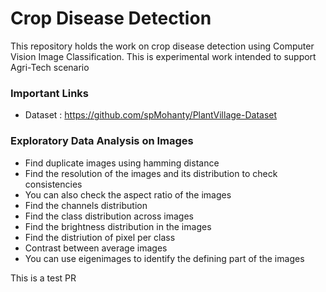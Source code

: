 # Crop Disease Detection
This repository holds the work on crop disease detection using Computer Vision Image Classification. This is experimental work intended to support Agri-Tech scenario

### Important Links 
- Dataset : https://github.com/spMohanty/PlantVillage-Dataset

### Exploratory Data Analysis on Images
- Find duplicate images using hamming distance 
- Find the resolution of the images and its distribution to check consistencies
- You can also check the aspect ratio of the images
- Find the channels distribution
- Find the class distribution across images 
- Find the brightness distribution in the images 
- Find the distriution of pixel per class
- Contrast between average images 
- You can use eigenimages to identify the defining part of the images

This is a test PR
